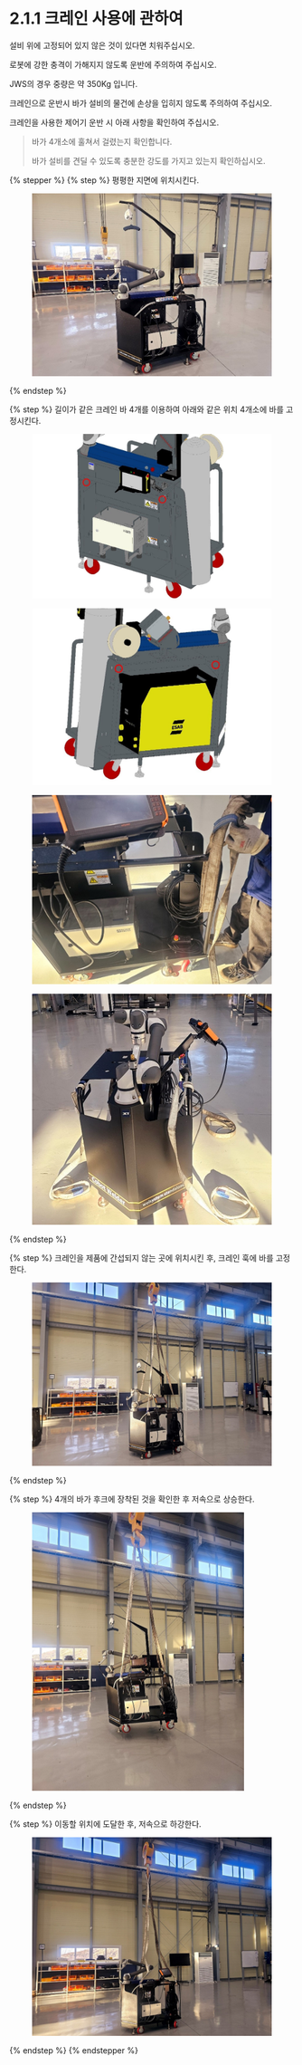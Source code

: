 # 2.1.1 크레인 사용에 관하여

설비 위에 고정되어 있지 않은 것이 있다면 치워주십시오.

로봇에 강한 충격이 가해지지 않도록 운반에 주의하여 주십시오.

JWS의 경우 중량은 약 350Kg 입니다.

크레인으로 운반시 바가 설비의 물건에 손상을 입히지 않도록 주의하여 주십시오.

크레인을 사용한 제어기 운반 시 아래 사항을 확인하여 주십시오.

> 바가 4개소에 훌쳐서 걸렸는지 확인합니다.
>
> 바가 설비를 견딜 수 있도록 충분한 강도를 가지고 있는지 확인하십시오.

{% stepper %}
{% step %}
평평한 지면에 위치시킨다.

<figure><img src="../../../.gitbook/assets/section2.1.1_1 (2).jpg" alt="" width="563"><figcaption></figcaption></figure>
{% endstep %}

{% step %}
길이가 같은 크레인 바 4개를 이용하여 아래와 같은 위치 4개소에 바를 고정시킨다.

<div><figure><img src="../../../.gitbook/assets/section2.1.1_2 (1).jpg" alt=""><figcaption></figcaption></figure> <figure><img src="../../../.gitbook/assets/section2.1.1_3 (1).jpg" alt=""><figcaption></figcaption></figure></div>

<div><figure><img src="../../../.gitbook/assets/section2.1.1_4 (1).jpg" alt=""><figcaption></figcaption></figure> <figure><img src="../../../.gitbook/assets/section2.1.1_5 (1).jpg" alt=""><figcaption></figcaption></figure></div>
{% endstep %}

{% step %}
크레인을 제품에 간섭되지 않는 곳에 위치시킨 후, 크레인 훅에 바를 고정한다.

<figure><img src="../../../.gitbook/assets/section2.1.1_6.jpg" alt="" width="563"><figcaption></figcaption></figure>
{% endstep %}

{% step %}
4개의 바가 후크에 장착된 것을 확인한 후 저속으로 상승한다.

<figure><img src="../../../.gitbook/assets/section2.1.1_7.jpg" alt="" width="375"><figcaption></figcaption></figure>
{% endstep %}

{% step %}
이동할 위치에 도달한 후, 저속으로 하강한다.

<figure><img src="../../../.gitbook/assets/section2.1.1_8.jpg" alt="" width="563"><figcaption></figcaption></figure>
{% endstep %}
{% endstepper %}
